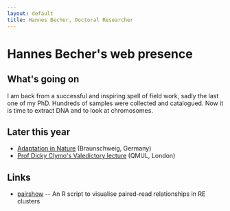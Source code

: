 ```yaml
---
layout: default
title: Hannes Becher, Doctoral Researcher
---
```

		
# Hannes Becher's web presence

## What's going on
I am back from a successful and inspiring spell of field work, sadly the last one of my PhD. Hundreds of samples were collected and catalogued. Now it is time to extract DNA and to look at chromosomes.


## Later this year
* [Adaptation in Nature](http://www.gfgenetik.de/tagungen/) (Braunschweig, Germany)
* [Prof Dicky Clymo's Valedictory lecture](https://www.eventbrite.co.uk/e/the-life-and-afterlife-of-bog-moss-why-it-matters-professor-emeritus-rs-dicky-clymo-tickets-26924331400) (QMUL, London)

## Links
* [pairshow](https://github.com/hannesbecher/RE-tools/blob/master/pairshow.R) -- An R script to visualise paired-read relationships in RE clusters
